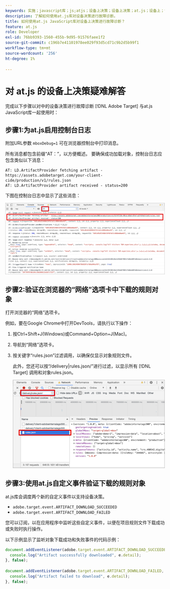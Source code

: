 ```yaml
---
keywords: 实施；javascript库；js;atjs；设备上决策；设备上决策；at.js；设备上；设备上；故障诊断
description: 了解如何使用at.js库对设备决策进行故障诊断。
title: 如何使用at.js JavaScript库对设备上决策进行故障诊断？
feature: at.js
role: Developer
exl-id: 76bb9393-1560-455b-9d95-91576faee1f2
source-git-commit: c196b7e41101978ee029f93d5cd71c9b2d5b99f1
workflow-type: tm+mt
source-wordcount: '256'
ht-degree: 1%

---
```


# 对 at.js 的设备上决策疑难解答

完成以下步骤以对中的设备决策进行故障诊断 [!DNL Adobe Target] 与at.js JavaScript库一起使用时：

## 步骤1:为at.js启用控制台日志

附加URL参数 `mboxDebug=1` 可在浏览器控制台中打印消息。

所有消息都包含前缀“AT：”，以方便概述。 要确保成功加载对象，控制台日志应包含类似以下消息：

```
AT: LD.ArtifactProvider fetching artifact - https://assets.adobetarget.com/your-client-cide/production/v1/rules.json
AT: LD.ArtifactProvider artifact received - status=200
```

下图在控制台日志中显示了这些消息：

![包含对象消息的控制台日志](/help/main/c-implementing-target/c-implementing-target-for-client-side-web/on-device-decisioning/assets/browser-console.png)

## 步骤2:验证在浏览器的“网络”选项卡中下载的规则对象

打开浏览器的“网络”选项卡。

例如，要在Google Chrome中打开DevTools，请执行以下操作：

1. 按Ctrl+Shift+J(Windows)或Command+Option+J(Mac)。
1. 导航到“网络”选项卡。
1. 按关键字“rules.json”过滤调用，以确保仅显示对象规则文件。

   此外，您还可以按“/delivery|rules.json/”进行过滤，以显示所有 [!DNL Target] 调用和对象rules.json。

   ![Google Chrome中的“网络”选项卡](/help/main/c-implementing-target/c-implementing-target-for-client-side-web/on-device-decisioning/assets/rule-json.png)

## 步骤3:使用at.js自定义事件验证下载的规则对象

at.js库会调度两个新的自定义事件以支持设备决策。

* `adobe.target.event.ARTIFACT_DOWNLOAD_SUCCEEDED`
* `adobe.target.event.ARTIFACT_DOWNLOAD_FAILED`

您可以订阅，以在应用程序中监听这些自定义事件，以便在项目规则文件下载成功或失败时执行操作。

以下示例显示了监听对象下载成功和失败事件的代码示例：

```javascript
document.addEventListener(adobe.target.event.ARTIFACT_DOWNLOAD_SUCCEEDED, function(e) { 
  console.log("Artifact successfully downloaded", e.detail);
}, false);

document.addEventListener(adobe.target.event.ARTIFACT_DOWNLOAD_FAILED, function(e) { 
  console.log("Artifact failed to download", e.detail);
}, false);
```
